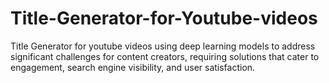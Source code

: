 # Title-Generator-for-Youtube-videos
Title Generator for youtube videos using deep learning models to address significant challenges for content creators, requiring solutions that  cater to engagement, search engine visibility, and user satisfaction.
